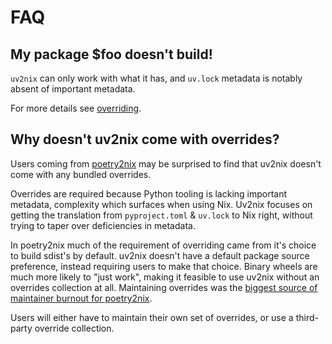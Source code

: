 # FAQ

## My package $foo doesn't build!

`uv2nix` can only work with what it has, and `uv.lock` metadata is notably absent of important metadata.

For more details see [overriding](./overriding/index.md).

## Why doesn't uv2nix come with overrides?

Users coming from [poetry2nix](https://github.com/nix-community/poetry2nix) may be surprised to find that uv2nix doesn't come with any bundled overrides.

Overrides are required because Python tooling is lacking important metadata, complexity which surfaces when using Nix.
Uv2nix focuses on getting the translation from `pyproject.toml` & `uv.lock` to Nix right, without trying to taper over deficiencies in metadata.

In poetry2nix much of the requirement of overriding came from it's choice to build sdist's by default.
uv2nix doesn't have a default package source preference, instead requiring users to make that choice.
Binary wheels are much more likely to "just work", making it feasible to use uv2nix without an overrides collection at all.
Maintaining overrides was the [biggest source of maintainer burnout for poetry2nix](https://github.com/nix-community/poetry2nix/issues/1865#issue-2640023203).

Users will either have to maintain their own set of overrides, or use a third-party override collection.
